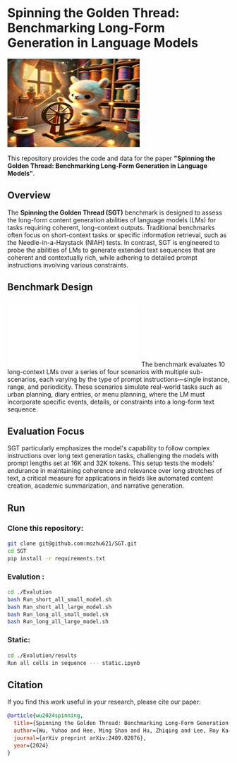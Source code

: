 # Spinning the Golden Thread: Benchmarking Long-Form Generation in Language Models

<img src="Fig/SGT.jpg" width="300" height="200">

This repository provides the code and data for the paper **"Spinning the Golden Thread: Benchmarking Long-Form Generation in Language Models"**.

## Overview
The **Spinning the Golden Thread (SGT)** benchmark is designed to assess the long-form content generation abilities of language models (LMs) for tasks requiring coherent, long-context outputs. Traditional benchmarks often focus on short-context tasks or specific information retrieval, such as the Needle-in-a-Haystack (NIAH) tests. In contrast, SGT is engineered to probe the abilities of LMs to generate extended text sequences that are coherent and contextually rich, while adhering to detailed prompt instructions involving various constraints.

## Benchmark Design 
![SGT Benchmark Overview](Fig/SGT_overview.pdf)
The benchmark evaluates 10 long-context LMs over a series of four scenarios with multiple sub-scenarios, each varying by the type of prompt instructions—single instance, range, and periodicity. These scenarios simulate real-world tasks such as urban planning, diary entries, or menu planning, where the LM must incorporate specific events, details, or constraints into a long-form text sequence.

## Evaluation Focus
SGT particularly emphasizes the model's capability to follow complex instructions over long text generation tasks, challenging the models with prompt lengths set at 16K and 32K tokens. This setup tests the models' endurance in maintaining coherence and relevance over long stretches of text, a critical measure for applications in fields like automated content creation, academic summarization, and narrative generation.


## Run

### Clone this repository:

```bash
git clone git@github.com:mozhu621/SGT.git
cd SGT
pip install -r requirements.txt
```

### Evalution :
```bash
cd ./Evalution
bash Run_short_all_small_model.sh
bash Run_short_all_large_model.sh
bash Run_long_all_small_model.sh
bash Run_long_all_large_model.sh
```

### Static:
```bash
cd ./Evalution/results
Run all cells in sequence --- static.ipynb
```
## Citation

If you find this work useful in your research, please cite our paper:

```bibtex
@article{wu2024spinning,
  title={Spinning the Golden Thread: Benchmarking Long-Form Generation in Language Models},
  author={Wu, Yuhao and Hee, Ming Shan and Hu, Zhiqing and Lee, Roy Ka-Wei},
  journal={arXiv preprint arXiv:2409.02076},
  year={2024}
}
